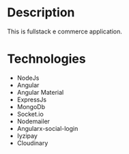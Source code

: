 # Description

This is fullstack e commerce application.

# Technologies

- NodeJs
- Angular
- Angular Material
- ExpressJs
- MongoDb
- Socket.io
- Nodemailer
- Angularx-social-login
- Iyzipay
- Cloudinary
